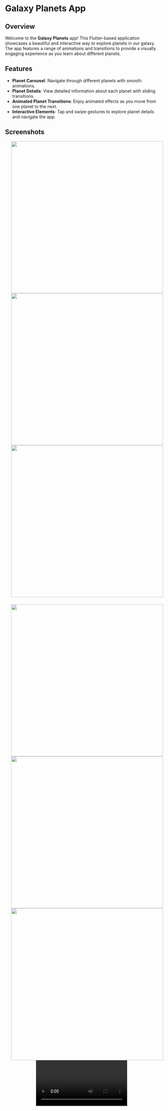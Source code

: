 # Galaxy Planets App

## Overview

Welcome to the **Galaxy Planets** app! This Flutter-based application showcases a beautiful and interactive way to explore planets in our galaxy. The app features a range of animations and transitions to provide a visually engaging experience as you learn about different planets.

## Features

- **Planet Carousel**: Navigate through different planets with smooth animations.
- **Planet Details**: View detailed information about each planet with sliding transitions.
- **Animated Planet Transitions**: Enjoy animated effects as you move from one planet to the next.
- **Interactive Elements**: Tap and swipe gestures to explore planet details and navigate the app.

## Screenshots
<div align="center">
<img src="https://github.com/user-attachments/assets/82a3de1b-6035-452c-8c71-1be83041f0bf" height="500px" hspace=20 ></img>
<img src="https://github.com/user-attachments/assets/d62e8499-28e0-47d4-b33a-94b5e0693210" height="500px" hspace=20></img>
  <img src="https://github.com/user-attachments/assets/30ae5d68-dc3c-4a03-8385-03b49e629d90" height="500px" hspace=20></img>
 
</div>

###

<div align="center">
<img src="https://github.com/user-attachments/assets/7e2e9e83-8414-4892-9c33-581c3cee5fae" height="500px" hspace=20></img>
<img src="https://github.com/user-attachments/assets/a8f13ee5-68e8-44ae-94c3-8ea3653edcc0" height="500px" hspace=20></img>
  <img src="https://github.com/user-attachments/assets/7bb7cf38-9d57-401c-b521-15d16a8ddc24" height="500px" hspace=20></img>
  <video src="https://github.com/user-attachments/assets/da19448b-7c7a-4871-941b-349b3036c126">
</div>
    
    





